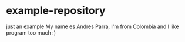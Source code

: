 # example-repository
just an example
My name es Andres Parra, I'm from Colombia and I like program too much
:)
